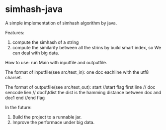 simhash-java
============

A simple implementation of simhash algorithm by java.

Features:
1. compute the simhash of a string
2. compute the similarity between all the strins by build smart index, so We can deal with big data.

How to use:
run Main with inputfile and outputfile.

The format of inputfile(see src/test_in): one doc eachline with the utf8 charset.

The format of outputfile(see src/test_out): 
start //start flag
first line // doc
sencode lien // doc1\tdist the dist is the hamming distance between doc and doc1 
end //end flag

In the future:
1. Build the project to a runnable jar.
2. Improve the performace under big data.


